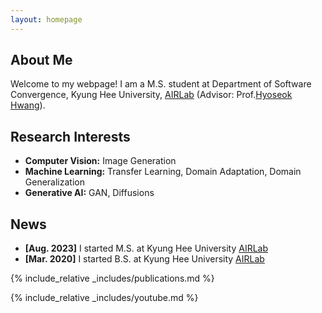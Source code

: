 ```yaml
---
layout: homepage
---
```


## About Me

Welcome to my webpage!
I am a M.S. student at Department of Software Convergence, Kyung Hee University, [AIRLab](http://airlab.khu.ac.kr/) (Advisor: Prof.[Hyoseok Hwang](https://sites.google.com/view/hyoseok-hwang)). 

## Research Interests

- **Computer Vision:** Image Generation
- **Machine Learning:** Transfer Learning, Domain Adaptation, Domain Generalization
- **Generative AI:** GAN, Diffusions

## News

- **[Aug. 2023]** I started M.S. at Kyung Hee University [AIRLab](http://airlab.khu.ac.kr/)
- **[Mar. 2020]** I started B.S. at Kyung Hee University [AIRLab](http://airlab.khu.ac.kr/)

{% include_relative _includes/publications.md %}

{% include_relative _includes/youtube.md %}
